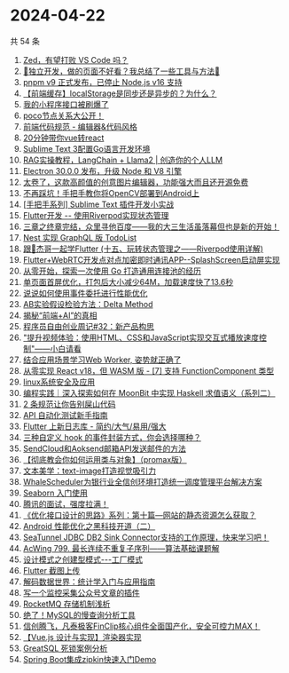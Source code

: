 # 2024-04-22

共 54 条

<!-- BEGIN JUEJIN -->
<!-- 最后更新时间 2024-04-22 06:01:00 +0800 -->
1. [Zed，有望打败 VS Code 吗？](https://juejin.cn/post/7359469421742473225)
1. [🚀独立开发，做的页面不好看？我总结了一些工具与方法🚀](https://juejin.cn/post/7359854125912227894)
1. [pnpm v9 正式发布，已停止 Node.js v16 支持](https://juejin.cn/post/7359120028926427155)
1. [【前端缓存】localStorage是同步还是异步的？为什么？](https://juejin.cn/post/7359405716090011659)
1. [我的小程序接口被刷爆了](https://juejin.cn/post/7358734620617130010)
1. [poco节点关系大公开！](https://juejin.cn/post/7358734620617424922)
1. [前端代码规范 - 编辑器&代码风格](https://juejin.cn/post/7359084604663644212)
1. [20分钟带你vue转react](https://juejin.cn/post/7359821247675596835)
1. [Sublime Text 3配置Go语言开发环境](https://juejin.cn/post/7359083109911396378)
1. [RAG实操教程，LangChain + Llama2 | 创造你的个人LLM](https://juejin.cn/post/7358743626165436442)
1. [Electron 30.0.0 发布，升级 Node 和 V8 引擎](https://juejin.cn/post/7359505949318807564)
1. [太卷了，这款高颜值的创意图片编辑器，功能强大而且还开源免费](https://juejin.cn/post/7359391403163009043)
1. [不再踩坑！手把手教你将OpenCV部署到Android上](https://juejin.cn/post/7358790144985890857)
1. [[手把手系列] Sublime Text 插件开发小实战](https://juejin.cn/post/7359102751907905574)
1. [Flutter开发 -- 使用Riverpod实现状态管理](https://juejin.cn/post/7359077652445954098)
1. [三章之终章完结，众里寻他百度——我的大三生活虽落幕但也是新的开始！](https://juejin.cn/post/7359467530187046951)
1. [Nest 实现 GraphQL 版 TodoList](https://juejin.cn/post/7359821247675760675)
1. [跟🤡杰哥一起学Flutter (十五、玩转状态管理之——Riverpod使用详解)](https://juejin.cn/post/7359402114018689076)
1. [Flutter+WebRTC开发点对点加密即时通讯APP--SplashScreen启动屏实现](https://juejin.cn/post/7359083483238006823)
1. [从零开始，探索一次使用 Go 打造通用连接池的经历](https://juejin.cn/post/7359821944147230760)
1. [单页面首屏优化，打包后大小减少64M，加载速度快了13.6秒](https://juejin.cn/post/7359077652445806642)
1. [说说如何使用事件委托进行性能优化](https://juejin.cn/post/7359541702048677903)
1. [AB实验假设检验方法：Delta Method](https://juejin.cn/post/7359203560166866954)
1. [揭秘“前端+AI”的真相](https://juejin.cn/post/7359190039601790987)
1. [程序员自由创业周记#32：新产品构思](https://juejin.cn/post/7359110982227017782)
1. ["提升视频体验：使用HTML、CSS和JavaScript实现交互式播放速度控制"——小白请看](https://juejin.cn/post/7359147730961612810)
1. [结合应用场景学习Web Worker, 姿势就正确了](https://juejin.cn/post/7359525150549786660)
1. [从零实现 React v18，但 WASM 版 - [7] 支持 FunctionComponent 类型](https://juejin.cn/post/7359408423744733222)
1. [linux系统安全及应用](https://juejin.cn/post/7359083109927108618)
1. [编程实践｜深入探索如何在 MoonBit 中实现 Haskell 求值语义（系列二）](https://juejin.cn/post/7359076801278541876)
1. [2 条规范让你告别屎山代码](https://juejin.cn/post/7359461815376674867)
1. [API 自动化测试新手指南](https://juejin.cn/post/7359225201282973734)
1. [Flutter 上新日志库 - 简约/大气/易用/强大](https://juejin.cn/post/7359086041796067362)
1. [三种自定义 hook 的事件封装方式，你会选择哪种？](https://juejin.cn/post/7359083767564926991)
1. [SendCloud和Aoksend邮箱API发送邮件的方法](https://juejin.cn/post/7359138355181764635)
1. [【彻底教会你如何运用类与对象】（promax版）](https://juejin.cn/post/7359086027581653028)
1. [文本美学：text-image打造视觉吸引力](https://juejin.cn/post/7359510120248786971)
1. [WhaleScheduler为银行业全信创环境打造统一调度管理平台解决方案](https://juejin.cn/post/7359374598084558858)
1. [Seaborn 入门使用](https://juejin.cn/post/7359084604664381492)
1. [腾讯的面试，强度拉满！](https://juejin.cn/post/7359083767565303823)
1. [《优化接口设计的思路》系列：第十篇—网站的静态资源怎么获取？](https://juejin.cn/post/7359083483237908519)
1. [Android 性能优化之黑科技开道（二）](https://juejin.cn/post/7359083483237613607)
1. [SeaTunnel JDBC DB2 Sink Connector支持的工作原理，快来学习吧！](https://juejin.cn/post/7359374598084050954)
1. [AcWing 799. 最长连续不重复子序列——算法基础课题解](https://juejin.cn/post/7359253677150191655)
1. [设计模式之创建型模式---工厂模式](https://juejin.cn/post/7359110982227935286)
1. [Flutter 截图上传](https://juejin.cn/post/7359479759662956571)
1. [解码数据世界：统计学入门与应用指南](https://juejin.cn/post/7359253677150732327)
1. [写一个监控采集公众号文章的插件](https://juejin.cn/post/7359083767565107215)
1. [RocketMQ 存储机制浅析](https://juejin.cn/post/7359190039601840139)
1. [绝了！MySQL的慢查询分析工具 ](https://juejin.cn/post/7359402386605260810)
1. [信创腾飞，凡泰极客FinClip核心组件全面国产化，安全可控力MAX！](https://juejin.cn/post/7359213228587155468)
1. [【Vue.js 设计与实现】渲染器实现](https://juejin.cn/post/7359444013894828073)
1. [GreatSQL 死锁案例分析](https://juejin.cn/post/7359113303840505910)
1. [Spring Boot集成zipkin快速入门Demo](https://juejin.cn/post/7359147730961629194)
<!-- END JUEJIN -->